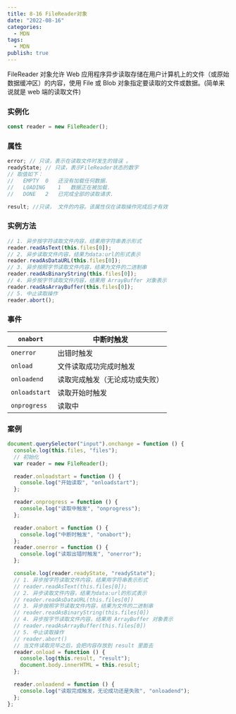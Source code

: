 ```yaml
---
title: 8-16 FileReader对象
date: "2022-08-16"
categories:
  - MDN
tags:
  - MDN
publish: true
---
```


FileReader 对象允许 Web 应用程序异步读取存储在用户计算机上的文件（或原始数据缓冲区）的内容，使用 File 或 Blob 对象指定要读取的文件或数据。(简单来说就是 web 端的读取文件)

### 实例化

```js
const reader = new FileReader();
```

### 属性

```js
error; // 只读，表示在读取文件时发生的错误 。
readyState; // 只读，表示FileReader状态的数字
// 取值如下：
//   EMPTY	0	还没有加载任何数据.
//   LOADING	1	数据正在被加载.
//   DONE	2	已完成全部的读取请求.

result; //只读， 文件的内容。该属性仅在读取操作完成后才有效
```

### 实例方法

```js
// 1. 异步按字符读取文件内容，结果用字符串表示形式
reader.readAsText(this.files[0]);
// 2. 异步读取文件内容，结果为data:url的形式表示
reader.readAsDataURL(this.files[0]);
// 3. 异步按照字节读取文件内容，结果为文件的二进制串
reader.readAsBinaryString(this.files[0]);
// 4. 异步按字节读取文件内容，结果用 ArrayBuffer 对象表示
reader.readAsArrayBuffer(this.files[0]);
// 5. 中止读取操作
reader.abort();
```

### 事件

| `onabort`     | 中断时触发                     |
| ------------- | ------------------------------ |
| `onerror`     | 出错时触发                     |
| `onload`      | 文件读取成功完成时触发         |
| `onloadend`   | 读取完成触发（无论成功或失败） |
| `onloadstart` | 读取开始时触发                 |
| `onprogress`  | 读取中                         |

### 案例

```js
document.querySelector("input").onchange = function () {
  console.log(this.files, "files");
  // 初始化
  var reader = new FileReader();

  reader.onloadstart = function () {
    console.log("开始读取", "onloadstart");
  };

  reader.onprogress = function () {
    console.log("读取中触发", "onprogress");
  };

  reader.onabort = function () {
    console.log("中断时触发", "onabort");
  };
  reader.onerror = function () {
    console.log("读取出错时触发", "onerror");
  };

  console.log(reader.readyState, "readyState");
  // 1. 异步按字符读取文件内容，结果用字符串表示形式
  // reader.readAsText(this.files[0]);
  // 2. 异步读取文件内容，结果为data:url的形式表示
  // reader.readAsDataURL(this.files[0])
  // 3. 异步按照字节读取文件内容，结果为文件的二进制串
  // reader.readAsBinaryString(this.files[0])
  // 4. 异步按字节读取文件内容，结果用 ArrayBuffer 对象表示
  // reader.readAsArrayBuffer(this.files[0])
  // 5. 中止读取操作
  // reader.abort()
  // 当文件读取完毕之后，会把内容存放到 result 里面去
  reader.onload = function () {
    console.log(this.result, "result");
    document.body.innerHTML = this.result;
  };

  reader.onloadend = function () {
    console.log("读取完成触发，无论成功还是失败", "onloadend");
  };
};
```
